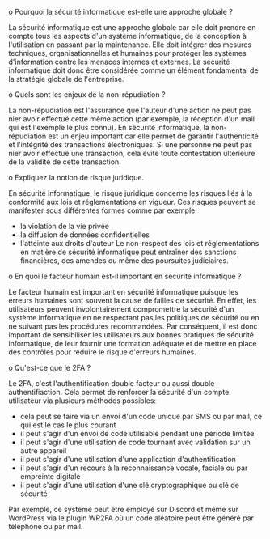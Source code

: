 o Pourquoi la sécurité informatique est-elle une approche globale ?

La sécurité informatique est une approche globale car elle doit prendre en compte tous les aspects d'un système informatique, de la conception à l'utilisation en passant par la maintenance. Elle doit intégrer des mesures techniques, organisationnelles et humaines pour protéger les systèmes d'information contre les menaces internes et externes. La sécurité informatique doit donc être considérée comme un élément fondamental de la stratégie globale de l'entreprise.

o Quels sont les enjeux de la non-répudiation ?

La non-répudiation est l'assurance que l'auteur d'une action ne peut pas nier avoir effectué cette même action (par exemple, la réception d'un mail qui est l'exemple le plus connu). En sécurité informatique, la non-répudiation est un enjeu important car elle permet de garantir l'authenticité et l'intégrité des transactions électroniques. Si une personne ne peut pas nier avoir effectué une transaction, cela évite toute contestation ultérieure de la validité de cette transaction.

o Expliquez la notion de risque juridique.

En sécurité informatique, le risque juridique concerne les risques liés à la conformité aux lois et réglementations en vigueur. Ces risques peuvent se manifester sous différentes formes comme par exemple:
- la violation de la vie privée
- la diffusion de données confidentielles
- l'atteinte aux droits d'auteur
Le non-respect des lois et réglementations en matière de sécurité informatique peut entraîner des sanctions financières, des amendes ou même des poursuites judiciaires.

o En quoi le facteur humain est-il important en sécurité informatique ?

Le facteur humain est important en sécurité informatique puisque les erreurs humaines sont souvent la cause de failles de sécurité. En effet, les utilisateurs peuvent involontairement compromettre la sécurité d'un système informatique en ne respectant pas les politiques de sécurité ou en ne suivant pas les procédures recommandées. Par conséquent, il est donc important de sensibiliser les utilisateurs aux bonnes pratiques de sécurité informatique, de leur fournir une formation adéquate et de mettre en place des contrôles pour réduire le risque d'erreurs humaines.

o Qu'est-ce que le 2FA ?

Le 2FA, c'est l'authentification double facteur ou aussi double authentifiaction. Cela permet de renforcer la sécurité d'un compte utilisateur via plusieurs méthodes possibles:
- cela peut se faire via un envoi d'un code unique par SMS ou par mail, ce qui est le cas le plus courant
- il peut s'agir d'un envoi de code utilisable pendant une période limitée
- il peut s'agir d'une utilisation de code tournant avec validation sur un autre appareil
- il peut s'agir d'une utilisation d'une application d'authentification
- il peut s'agir d'un recours à la reconnaissance vocale, faciale ou par empreinte digitale
- il peut s'agir d'une utilisation d'une clé cryptographique ou clé de sécurité

Par exemple, ce système peut être employé sur Discord et même sur WordPress via le plugin WP2FA où un code aléatoire peut être généré par téléphone ou par mail.
